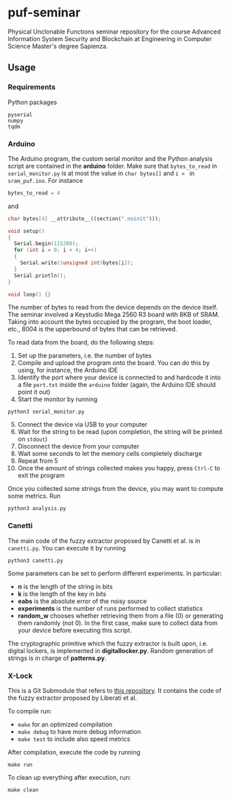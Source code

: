 # puf-seminar
Physical Unclonable Functions seminar repository for the course Advanced Information System Security and Blockchain at Engineering in Computer Science Master's degree Sapienza.

## Usage

### Requirements

Python packages

```shell
pyserial
numpy
tqdm
```

### Arduino

The Arduino program, the custom serial monitor and the Python analysis script are contained in the **arduino** folder. Make sure that `bytes_to_read` in `serial_monitor.py` is at most the value in `char bytes[]` and `i < ` in `sram_puf.ino`. For instance
```python
bytes_to_read = 4
```
and
```c++
char bytes[4] __attribute__((section(".noinit")));

void setup()
{
  Serial.begin(115200);
  for (int i = 0; i < 4; i++)
  {
    Serial.write((unsigned int)bytes[i]);
  }
  Serial.println();
}

void loop() {}
```

The number of bytes to read from the device depends on the device itself. The seminar involved a Keystudio Mega 2560 R3 board with 8KB of SRAM. Taking into account the bytes occupied by the program, the boot loader, etc., 8004 is the upperbound of bytes that can be retrieved.

To read data from the board, do the following steps:

1. Set up the parameters, i.e. the number of bytes
2. Compile and upload the program onto the board. You can do this by using, for instance, the Arduino IDE
3. Identify the port where your device is connected to and hardcode it into a file `port.txt` inside the `arduino` folder (again, the Arduino IDE should point it out)
4. Start the monitor by running
```shell
python3 serial_monitor.py
``` 
5. Connect the device via USB to your computer
6. Wait for the string to be read (upon completion, the string will be printed on `stdout`)
7. Disconnect the device from your computer
8. Wait some seconds to let the memory cells completely discharge
9. Repeat from 5
10. Once the amount of strings collected makes you happy, press `Ctrl-C` to exit the program

Once you collected some strings from the device, you may want to compute some metrics. Run
```shell
python3 analysis.py
```

### Canetti

The main code of the fuzzy extractor proposed by Canetti et al. is in `canetti.py`. You can execute it by running
```shell
python3 canetti.py
```
Some parameters can be set to perform different experiments. In particular:
- **n** is the length of the string in bits
- **k** is the length of the key in bits
- **eabs** is the absolute error of the noisy source
- **experiments** is the number of runs performed to collect statistics
- **random_w** chooses whether retrieving them from a file (0) or generating them randomly (not 0). In the first case, make sure to collect data from your device before executing this script.

The cryptographic primitive which the fuzzy extractor is built upon, i.e. digital lockers, is implemented in **digitallocker.py**. Random generation of strings is in charge of **patterns.py**.

### X-Lock

This is a Git Submodule that refers to [this repository](https://github.com/EddyPrime/xlock). It contains the code of the fuzzy extractor proposed by Liberati et al.

To compile run:
- `make` for an optimized compilation
- `make debug` to have more debug information
- `make test` to include also speed metrics

After compilation, execute the code by running
```shell
make run
```

To clean up everything after execution, run:
```shell
make clean
```
